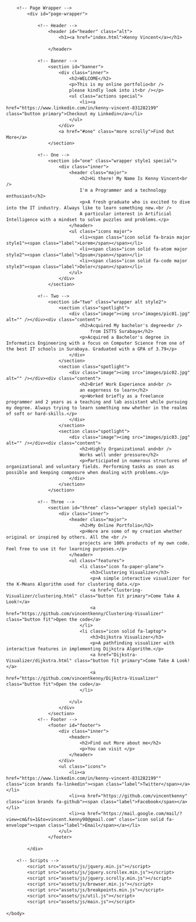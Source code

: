 <html>
	<head>
		<title>Kenny Vincent's Portfolio</title>
		<meta charset="utf-8" />
		<meta name="viewport" content="width=device-width, initial-scale=1, user-scalable=no" />
		<link rel="stylesheet" href="assets/css/main.css" />
		<link rel="shortcut icon" href="assets/icon_kmeans.png" type="image/x-icon" />
		<noscript><link rel="stylesheet" href="assets/css/noscript.css" /></noscript>
	</head>
	<body class="landing is-preload">

		<!-- Page Wrapper -->
			<div id="page-wrapper">

				<!-- Header -->
					<header id="header" class="alt">
						<h1><a href="index.html">Kenny Vincent</a></h1>
						
					</header>

				<!-- Banner -->
					<section id="banner">
						<div class="inner">
							<h2>WELCOME</h2>
							<p>This is my online portfolio<br />
							please kindly look into it<br /></p>
							<ul class="actions special">
								<li><a href="https://www.linkedin.com/in/kenny-vincent-831282199" class="button primary">Checkout my Linkedin</a></li>
							</ul>
						</div>
						<a href="#one" class="more scrolly">Find Out More</a>
					</section>

				<!-- One -->
					<section id="one" class="wrapper style1 special">
						<div class="inner">
							<header class="major">
								<h2>Hi there! My Name Is Kenny Vincent<br />
								I'm a Programmer and a technology enthusiast</h2>
								<p>A fresh graduate who is excited to dive into the IT industry. Always like to learn something new.<br />
								A particular interest in Artificial Intelligence with a mindset to solve puzzles and problems.</p>
							</header>
							<ul class="icons major">
								<li><span class="icon solid fa-brain major style1"><span class="label">Lorem</span></span></li>
								<li><span class="icon solid fa-atom major style2"><span class="label">Ipsum</span></span></li>
								<li><span class="icon solid fa-code major style3"><span class="label">Dolor</span></span></li>
							</ul>
						</div>
					</section>

				<!-- Two -->
					<section id="two" class="wrapper alt style2">
						<section class="spotlight">
							<div class="image"><img src="images/pic01.jpg" alt="" /></div><div class="content">
								<h2>Acquired My bachelor's degree<br />
									from ISTTS Surabaya</h2>
								<p>Acquired a Bachelor's degree in Informatics Engineering with a focus on Computer Science from one of the best IT schools in Surabaya. Graduated with a GPA of 3.79</p>
							</div>
						</section>
						<section class="spotlight">
							<div class="image"><img src="images/pic02.jpg" alt="" /></div><div class="content">
								<h2>Brief Work Experience and<br />
								an eagerness to learn</h2>
								<p>Worked briefly as a freelance programmer and 2 years as a teaching and lab assistant while pursuing my degree. Always trying to learn something new whether in the realms of soft or hard-skills.</p>
							</div>
						</section>
						<section class="spotlight">
							<div class="image"><img src="images/pic03.jpg" alt="" /></div><div class="content">
								<h2>Highly Organizational and<br />
								Works well under pressure</h2>
								<p>Participated in numerous structures of organizational and voluntary fields. Performing tasks as soon as possible and keeping composure when dealing with problems.</p>
							</div>
						</section>
					</section>

				<!-- Three -->
					<section id="three" class="wrapper style3 special">
						<div class="inner">
							<header class="major">
								<h2>My Online Portfolio</h2>
								<p>Here are some of my creation whether original or inspired by others. All the <br />
								projects are 100% products of my own code. Feel free to use it for learning purposes.</p>
							</header>
							<ul class="features">
								<li class="icon fa-paper-plane">
									<h3>Clustering Visualizer</h3>
									<p>A simple interactive visualizer for the K-Means Algorithm used for clustering data.</p>
									<a href="Clustering-Visualizer/clustering.html" class="button fit primary">Come Take A Look!</a>
									<a href="https://github.com/vincentkenny/Clustering-Visualizer" class="button fit">Open the code</a>
								</li>
								<li class="icon solid fa-laptop">
									<h3>Dijkstra Visualizer</h3>
									<p>A pathfinding visualizer with interactive features in implementing Dijkstra Algorithm.</p>
									<a href="Dijkstra-Visualizer/dijkstra.html" class="button fit primary">Come Take A Look!</a>
									<a href="https://github.com/vincentkenny/Dijkstra-Visualizer" class="button fit">Open the code</a>
								</li>
								
							</ul>
						</div>
					</section>
				<!-- Footer -->
					<footer id="footer">
						<div class="inner">
							<header>
								<h2>Find out More about me</h2>
								<p>You can visit </p>
							</header>
						</div>
						<ul class="icons">
							<li><a href="https://www.linkedin.com/in/kenny-vincent-831282199"" class="icon brands fa-linkedin"><span class="label">Twitter</span></a></li>
							<li><a href="https://github.com/vincentkenny" class="icon brands fa-github"><span class="label">Facebook</span></a></li>
							<li><a href="https://mail.google.com/mail/?view=cm&fs=1&to=vincent.kenny98@gmail.com" class="icon solid fa-envelope"><span class="label">Email</span></a></li>
						</ul>
					</footer>

			</div>

		<!-- Scripts -->
			<script src="assets/js/jquery.min.js"></script>
			<script src="assets/js/jquery.scrollex.min.js"></script>
			<script src="assets/js/jquery.scrolly.min.js"></script>
			<script src="assets/js/browser.min.js"></script>
			<script src="assets/js/breakpoints.min.js"></script>
			<script src="assets/js/util.js"></script>
			<script src="assets/js/main.js"></script>

	</body>
</html>

